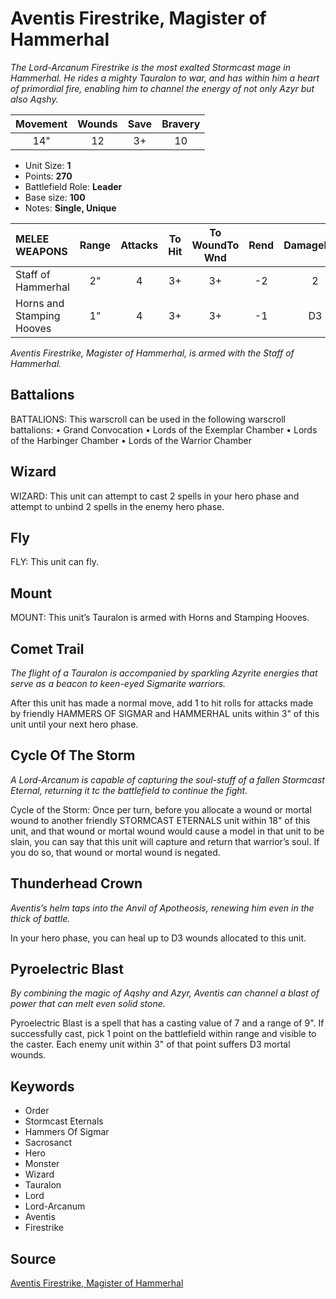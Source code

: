 # Aventis Firestrike, Magister of Hammerhal

_The Lord-Arcanum Firestrike is the most exalted Stormcast mage in Hammerhal. He rides a mighty Tauralon to war, and has within him a heart of primordial fire, enabling him to channel the energy of not only Azyr but also Aqshy._


| Movement | Wounds | Save | Bravery |
|:--------:|:------:|:----:|:-------:|
| 14" | 12 | 3+ | 10 |

* Unit Size: **1**
* Points: **270**
* Battlefield Role: **Leader**
* Base size: **100**
* Notes: **Single, Unique**

| MELEE WEAPONS | Range | Attacks | To Hit | To WoundTo Wnd | Rend | DamageDmg |
|:---|:--:|:--:|:--:|:--:|:--:|:--:|
| Staff of Hammerhal | 2" | 4 | 3+ | 3+ | -2 | 2 |
| Horns and Stamping Hooves | 1" | 4 | 3+ | 3+ | -1 | D3 |


_Aventis Firestrike, Magister of Hammerhal, is armed with the Staff of Hammerhal._

## Battalions

BATTALIONS: This warscroll can be used in the following warscroll battalions: • Grand Convocation • Lords of the Exemplar Chamber • Lords of the Harbinger Chamber • Lords of the Warrior Chamber

## Wizard

WIZARD: This unit can attempt to cast 2 spells in your hero phase and attempt to unbind 2 spells in the enemy hero phase.

## Fly

FLY: This unit can fly.

## Mount

MOUNT: This unit’s Tauralon is armed with Horns and Stamping Hooves.

## Comet Trail

_The flight of a Tauralon is accompanied by sparkling Azyrite energies that serve as a beacon to keen-eyed Sigmarite warriors._

After this unit has made a normal move, add 1 to hit rolls for attacks made by friendly HAMMERS OF SIGMAR and HAMMERHAL units within 3" of this unit until your next hero phase.

## Cycle Of The Storm

_A Lord-Arcanum is capable of capturing the soul-stuff of a fallen Stormcast Eternal, returning it tc the battlefield to continue the fight._

Cycle of the Storm: Once per turn, before you allocate a wound or mortal wound to another friendly STORMCAST ETERNALS unit within 18" of this unit, and that wound or mortal wound would cause a model in that unit to be slain, you can say that this unit will capture and return that warrior’s soul. If you do so, that wound or mortal wound is negated.

## Thunderhead Crown

_Aventis’s helm taps into the Anvil of Apotheosis, renewing him even in the thick of battle._

In your hero phase, you can heal up to D3 wounds allocated to this unit.

## Pyroelectric Blast

_By combining the magic of Aqshy and Azyr, Aventis can channel a blast of power that can melt even solid stone._

Pyroelectric Blast is a spell that has a casting value of 7 and a range of 9". If successfully cast, pick 1 point on the battlefield within range and visible to the caster. Each enemy unit within 3" of that point suffers D3 mortal wounds.

## Keywords

* Order
* Stormcast Eternals
* Hammers Of Sigmar
* Sacrosanct
* Hero
* Monster
* Wizard
* Tauralon
* Lord
* Lord-Arcanum
* Aventis
* Firestrike


## Source

[Aventis Firestrike, Magister of Hammerhal](https://wahapedia.ru/aos3/factions/stormcast-eternals/Aventis-Firestrike-Magister-of-Hammerhal)
